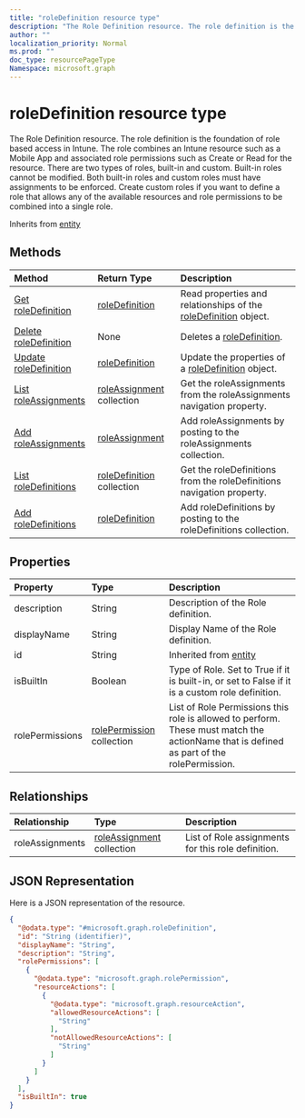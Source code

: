 ```yaml
---
title: "roleDefinition resource type"
description: "The Role Definition resource. The role definition is the foundation of role based access in Intune. The role combines an Intune resource such as a Mobile App and associated role permissions such as Create or Read for the resource. There are two types of roles, built-in and custom. Built-in roles cannot be modified. Both built-in roles and custom roles must have assignments to be enforced. Create custom roles if you want to define a role that allows any of the available resources and role permissions to be combined into a single role."
author: ""
localization_priority: Normal
ms.prod: ""
doc_type: resourcePageType
Namespace: microsoft.graph
---
```



# roleDefinition resource type

The Role Definition resource. The role definition is the foundation of role based access in Intune. The role combines an Intune resource such as a Mobile App and associated role permissions such as Create or Read for the resource. There are two types of roles, built-in and custom. Built-in roles cannot be modified. Both built-in roles and custom roles must have assignments to be enforced. Create custom roles if you want to define a role that allows any of the available resources and role permissions to be combined into a single role.


Inherits from [entity](../resources/entity.md)

## Methods
|Method|Return Type|Description|
|:---|:---|:---|
|[Get roleDefinition](../api/roledefinition-get.md)|[roleDefinition](../resources/roleDefinition.md)|Read properties and relationships of the [roleDefinition](../resources/roledefinition.md) object.|
|[Delete roleDefinition](../api/roledefinition-delete.md)|None|Deletes a [roleDefinition](../resources/roledefinition.md).|
|[Update roleDefinition](../api/roledefinition-update.md)|[roleDefinition](../resources/roleDefinition.md)|Update the properties of a [roleDefinition](../resources/roledefinition.md) object.|
|[List roleAssignments](../api/roledefinition-list-roleassignments.md)|[roleAssignment](../resources/roleAssignment.md) collection|Get the roleAssignments from the roleAssignments navigation property.|
|[Add roleAssignments](../api/roledefinition-post-roleassignments.md)|[roleAssignment](../resources/roleAssignment.md)|Add roleAssignments by posting to the roleAssignments collection.|
|[List roleDefinitions](../api/devicemanagement-list-roledefinitions.md)|[roleDefinition](../resources/roleDefinition.md) collection|Get the roleDefinitions from the roleDefinitions navigation property.|
|[Add roleDefinitions](../api/devicemanagement-post-roledefinitions.md)|[roleDefinition](../resources/roleDefinition.md)|Add roleDefinitions by posting to the roleDefinitions collection.|

## Properties
|Property|Type|Description|
|:---|:---|:---|
|description|String|Description of the Role definition.|
|displayName|String|Display Name of the Role definition.|
|id|String| Inherited from [entity](../resources/entity.md)|
|isBuiltIn|Boolean|Type of Role. Set to True if it is built-in, or set to False if it is a custom role definition.|
|rolePermissions|[rolePermission](../resources/rolePermission.md) collection|List of Role Permissions this role is allowed to perform. These must match the actionName that is defined as part of the rolePermission.|

## Relationships
|Relationship|Type|Description|
|:---|:---|:---|
|roleAssignments|[roleAssignment](../resources/roleAssignment.md) collection|List of Role assignments for this role definition.|

## JSON Representation
Here is a JSON representation of the resource.
<!-- {
  "blockType": "resource",
  "keyProperty": "id",
  "@odata.type": "microsoft.graph.roleDefinition",
  "baseType": "microsoft.graph.entity",
  "openType": false
}
-->
``` json
{
  "@odata.type": "#microsoft.graph.roleDefinition",
  "id": "String (identifier)",
  "displayName": "String",
  "description": "String",
  "rolePermissions": [
    {
      "@odata.type": "microsoft.graph.rolePermission",
      "resourceActions": [
        {
          "@odata.type": "microsoft.graph.resourceAction",
          "allowedResourceActions": [
            "String"
          ],
          "notAllowedResourceActions": [
            "String"
          ]
        }
      ]
    }
  ],
  "isBuiltIn": true
}
```

